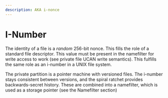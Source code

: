 ```yaml
---
description: AKA i-nonce
---
```


# I-Number

The identity of a file is a _random_ 256-bit nonce. This fills the role of a standard file descriptor. This value must be present in the namefilter for write access to work \(see private file UCAN write semantics\). This fulfills the same role as an i-number in a UNIX file system.

The private partition is a pointer machine with versioned files. The i-number stays consistent between versions, and the spiral ratchet provides backwards-secret history. These are combined into a namefilter, which is used as a storage pointer \(see the Namefilter section\)

